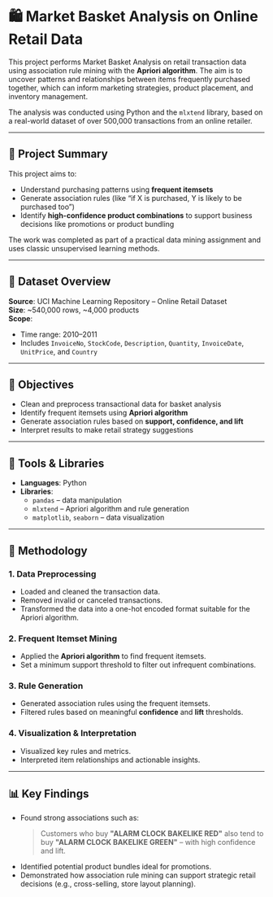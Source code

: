 # 🛍️ Market Basket Analysis on Online Retail Data

This project performs Market Basket Analysis on retail transaction data using association rule mining with the **Apriori algorithm**. The aim is to uncover patterns and relationships between items frequently purchased together, which can inform marketing strategies, product placement, and inventory management.

The analysis was conducted using Python and the `mlxtend` library, based on a real-world dataset of over 500,000 transactions from an online retailer.

---

## 📌 Project Summary

This project aims to:
- Understand purchasing patterns using **frequent itemsets**
- Generate association rules (like “if X is purchased, Y is likely to be purchased too”)
- Identify **high-confidence product combinations** to support business decisions like promotions or product bundling

The work was completed as part of a practical data mining assignment and uses classic unsupervised learning methods.

---

## 📂 Dataset Overview

**Source**: UCI Machine Learning Repository – Online Retail Dataset   
**Size**: ~540,000 rows, ~4,000 products  
**Scope**:  
- Time range: 2010–2011  
- Includes `InvoiceNo`, `StockCode`, `Description`, `Quantity`, `InvoiceDate`, `UnitPrice`, and `Country`

---

## 🎯 Objectives

- Clean and preprocess transactional data for basket analysis
- Identify frequent itemsets using **Apriori algorithm**
- Generate association rules based on **support, confidence, and lift**
- Interpret results to make retail strategy suggestions

---

## 🧰 Tools & Libraries

- **Languages**: Python  
- **Libraries**:  
  - `pandas` – data manipulation  
  - `mlxtend` – Apriori algorithm and rule generation  
  - `matplotlib`, `seaborn` – data visualization 

---

## 🧪 Methodology

### 1. Data Preprocessing
- Loaded and cleaned the transaction data.
- Removed invalid or canceled transactions.
- Transformed the data into a one-hot encoded format suitable for the Apriori algorithm.

### 2. Frequent Itemset Mining
- Applied the **Apriori algorithm** to find frequent itemsets.
- Set a minimum support threshold to filter out infrequent combinations.

### 3. Rule Generation
- Generated association rules using the frequent itemsets.
- Filtered rules based on meaningful **confidence** and **lift** thresholds.

### 4. Visualization & Interpretation
- Visualized key rules and metrics.
- Interpreted item relationships and actionable insights.

---

## 📊 Key Findings

- Found strong associations such as:
  > Customers who buy **"ALARM CLOCK BAKELIKE RED"** also tend to buy **"ALARM CLOCK BAKELIKE GREEN"** – with high confidence and lift.
- Identified potential product bundles ideal for promotions.
- Demonstrated how association rule mining can support strategic retail decisions (e.g., cross-selling, store layout planning).
